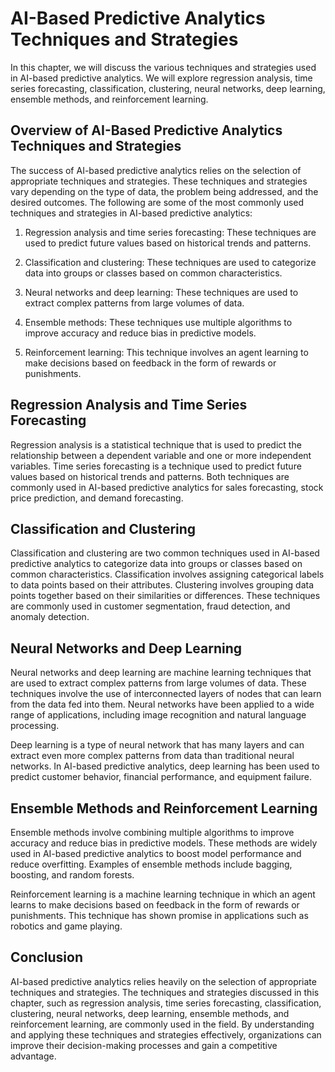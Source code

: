 AI-Based Predictive Analytics Techniques and Strategies
=======================================================

In this chapter, we will discuss the various techniques and strategies used in AI-based predictive analytics. We will explore regression analysis, time series forecasting, classification, clustering, neural networks, deep learning, ensemble methods, and reinforcement learning.

Overview of AI-Based Predictive Analytics Techniques and Strategies
-------------------------------------------------------------------

The success of AI-based predictive analytics relies on the selection of appropriate techniques and strategies. These techniques and strategies vary depending on the type of data, the problem being addressed, and the desired outcomes. The following are some of the most commonly used techniques and strategies in AI-based predictive analytics:

1. Regression analysis and time series forecasting: These techniques are used to predict future values based on historical trends and patterns.

2. Classification and clustering: These techniques are used to categorize data into groups or classes based on common characteristics.

3. Neural networks and deep learning: These techniques are used to extract complex patterns from large volumes of data.

4. Ensemble methods: These techniques use multiple algorithms to improve accuracy and reduce bias in predictive models.

5. Reinforcement learning: This technique involves an agent learning to make decisions based on feedback in the form of rewards or punishments.

Regression Analysis and Time Series Forecasting
-----------------------------------------------

Regression analysis is a statistical technique that is used to predict the relationship between a dependent variable and one or more independent variables. Time series forecasting is a technique used to predict future values based on historical trends and patterns. Both techniques are commonly used in AI-based predictive analytics for sales forecasting, stock price prediction, and demand forecasting.

Classification and Clustering
-----------------------------

Classification and clustering are two common techniques used in AI-based predictive analytics to categorize data into groups or classes based on common characteristics. Classification involves assigning categorical labels to data points based on their attributes. Clustering involves grouping data points together based on their similarities or differences. These techniques are commonly used in customer segmentation, fraud detection, and anomaly detection.

Neural Networks and Deep Learning
---------------------------------

Neural networks and deep learning are machine learning techniques that are used to extract complex patterns from large volumes of data. These techniques involve the use of interconnected layers of nodes that can learn from the data fed into them. Neural networks have been applied to a wide range of applications, including image recognition and natural language processing.

Deep learning is a type of neural network that has many layers and can extract even more complex patterns from data than traditional neural networks. In AI-based predictive analytics, deep learning has been used to predict customer behavior, financial performance, and equipment failure.

Ensemble Methods and Reinforcement Learning
-------------------------------------------

Ensemble methods involve combining multiple algorithms to improve accuracy and reduce bias in predictive models. These methods are widely used in AI-based predictive analytics to boost model performance and reduce overfitting. Examples of ensemble methods include bagging, boosting, and random forests.

Reinforcement learning is a machine learning technique in which an agent learns to make decisions based on feedback in the form of rewards or punishments. This technique has shown promise in applications such as robotics and game playing.

Conclusion
----------

AI-based predictive analytics relies heavily on the selection of appropriate techniques and strategies. The techniques and strategies discussed in this chapter, such as regression analysis, time series forecasting, classification, clustering, neural networks, deep learning, ensemble methods, and reinforcement learning, are commonly used in the field. By understanding and applying these techniques and strategies effectively, organizations can improve their decision-making processes and gain a competitive advantage.
